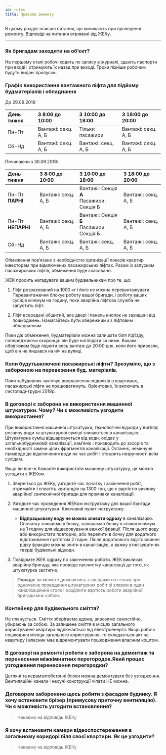 ```yaml
---
id: rules
title: Правила ремонту
---
```


В цьому розділі описані питання, що виникають при проведенні ремонту.
Відповіді на питання отримані від ЖЕКу.

___________

### Як бригадам заходити на об’єкт?

На першому етапі робочі ходять по запису в журналі, здають паспорти при вході
і отримують їх назад при виході. Трохи пізніше робочим будуть видані пропуски.

### Графік використання вантажного ліфта для підйому будматеріалів і обладнання

До 29.09.2019:

| День тижня | З 8:00 до 10:00     | З 10:00 до 18:00    | З 18:00 до 20:00    |
|:-----------|:--------------------|:--------------------|:--------------------|
| Пн-Пт      | Вантажі: секц. А, Б | Тільки пасажири     | Вантажі: секц. А, Б |
| Сб-Нд      | Вантажі: секц. А, Б | Вантажі: секц. А, Б | Вантажі: секц. А, Б |

Починаючи з 30.09.2019:

| День тижня             | З 8:00 до 10:00     | З 10:00 до 18:00                              | З 18:00 до 20:00    |
|:-----------------------|:--------------------|:----------------------------------------------|:--------------------|
| Пн-Пт<br />__ПАРНІ__   | Вантажі: секц. А, Б | Вантажі: Секція __А__<br />Пасажири: Секція Б | Вантажі: секц. А, Б |
| Пн-Пт<br />__НЕПАРНІ__ | Вантажі: секц. А, Б | Вантажі: Секція __Б__<br />Пасажири: Секція Б | Вантажі: секц. А, Б |
| Сб-Нд                  | Вантажі: секц. А, Б | Вантажі: секц. А, Б                           | Вантажі: секц. А, Б |

Обмеження пов’язане з необхідністю організації показів квартир
інвесторам при відключених пасажирських ліфтах. Разом із запуском
пасажирських ліфтів, обмеження буде скасовано.

ЖЕК просить нагадувати вашим будівельникам про те, що:
 
1.  Ліфт розрахований на 1000 кг і його не можна перевантажувати.
    Перевантаження блокує роботу вашої бригади, і роботу ваших сусідів
    мінімум на годину, поки аварійна ліфтова служба не запустить ліфт.
    
2.  Ліфт всередені обшитий, але двері і панель кнопок не захищені від
    пошкоджень. Намагайтесь бути обережними з ліфтовим обладнанням.

Поки діє обмеження, будматеріали можна залишати біля під’їзду,
попереджаючи охоронця: він буде наглядати за ними. Вашим обов’язком буде
підняти весь вантаж до 20:00 дня, коли його привезли, щоб він не лишався
на ніч на вулиці.

### Коли будутьвключені пасажирські ліфти? Зрозуміло, що з забороною на перевезення буд. матеріалів. 

Поки забудовник закінчує виправлення недоліків в
квартирах, пасажирські ліфти не працюватимуть. Орієнтовно, їх включать в
листопаді-грудні 2019р.

### В договорі є заборона на використання машинної штукатурки. Чому? Чи є можливість узгодити використання?

При використання машинної штукатурки, технологічні відходи у вигляді
розчину води та штукатурної суміші зливаються в каналізацію. Штукатурна
суміш відшаровується від води, осідає у загальнобудинковій каналізації,
кам’яніє і призводить до засорів та необхідності заміни цілих фрагментів
каналізації. Останнє, неминуче призведе до відключення води на час робіт
і створить незручності всім сусідам.

Якщо ви все-ж бажаєте використати машинну штукатурку, це можна узгодити з ЖЕКом.

1. Зверніться до ЖЕКу, узгодьте час початку і закінчення робіт,
   отримайти і сплатіть квитанцію на 1300 грн, що є вартістю виклику
   аварійної сантехнічної бригади для промивки каналізації.
   
2. Узгодьте час проведення ЖЕКом інструктажу для вашої бригади машинної
   штукатурки. Ключовий пункт інструктажу:
   
   - __Відпрацьовану воду не можна зливати одразу__ в каналізацію. Спочатку
   зливаємо в бочку, залишаємо бочку в спокої мінімум на 1 годину для
   відшаровування важкої фракції. Після цього воду або використати повторно, або перелити
   в бочку для додаткого відстоювання протягом 2 годин. Після додаткового відстоювання рідку
   фракцію можна злити в каналізацію, а важку утилізувати як тверді будівельні відходи.
   
3. Повідомте ЖЕК одразу по закінченню роботи. ЖЕК викликає аварійну
   бригаду, яка проведе прочистку каналізації до того, як штукатурка
   застигне.

> **Порада:** ви можете домовитись з сусідами по стояку про одночасне
проведення штукатурних робіт зі зливом в один каналізаційний стояк і
розділити вартість роботи аварійної бригади між собою.

### Контейнер для будівельного сміття?

Не планується. Сміття зберігаємо вдома, вивозимо самостійно, убираючь за собою.
За залишене сміття в місцях загального користування квартира відлючається від
електроенергії. Якщо робочі пошкодили місяця загального користування, то складається
акт на квартиру і власник має відремонтувати пошкодження власним коштом.

### В договорі на ремонтні роботи є заборона на демонтаж та перенесення міжкімнатних перегородок.Який процес узгодження перенесення перегородки?

Цегляні та керамзитобетонні блоки можна демонтувати без узгодження. 
Вентиляційні канали і несучі конструкції чіпати НЕ можна.

### Договором заборонено щось робити з фасадом будинку. Я хочу встановити брізер (примусову приточну вентиляцію). Чи є можливість узгодити встановлення?

> Чекаємо на відповідь ЖЕКу

### Я хочу встановити камери відеоспостереження в загальному коридорі біля своєї квартири. Як це узгодити?

> Чекаємо на відповідь ЖЕКу
